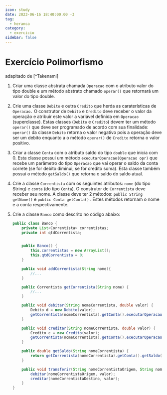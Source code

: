 ```yaml
---
icon: study
date: 2023-06-16 18:40:00.00 -3
tag:
  - heranca
category:
  - exercicio
sidebar: false
---
```


# Exercício Polimorfismo

adapitado de [^Takenami]

1. Criar uma classe abstrata chamada `Operacao` com o atributo valor do tipo double e um método abstrato chamado `operar()` que retornará um valor do tipo double.
1. Crie uma classe `Debito` e outra `Credito` que herda as caraterísticas de `Operacao.` O construtor de `Debito` e `Credito` deve receber o valor da operação e atribuir este valor a variável definida em `Operacao` (superclasse). Estas classes (`Debito` e `Credito`) devem ter um método `operar()` que deve ser programado de acordo com sua finalidade: `operar()` da classe `Debito` retorna o valor negativo pois a operação deve ser um debito enquanto a o método `operar()` de `Credito` retorna o valor positivo.
1. Criar a classe `Conta` com o atributo saldo do tipo `double` que inicia com 0. Esta classe possui um método `executarOperacao(Operacao opr)` que recebe um parâmetro do tipo `Operacao` que vai operar o saldo da conta correte (se for debito diminui, se for credito soma). Esta classe também possui o método `getSaldo()` que retorna o saldo do saldo atual.
1. Crie a classe `Correntista` com os seguintes atributos: `nome` (do tipo String) e `conta` (do tipo `Conta`). O construtor de `Correntista` deve receber seu nome. A classe deve ter 2 métodos: `public String getNome()` e `public Conta getConta().` Estes métodos retornam o nome e a conta respectivamente.
1. Crie a classe `Banco` como descrito no código abaixo:

    ```java
    public class Banco {
        private List<Correntista> correntistas;
        private int qtdCorrentista;


        public Banco() {
            this.correntistas = new ArrayList();
            this.qtdCorrentista = 0;
        }

        public void addCorrentista(String nome){
            //...
        }

        public Correntista getCorrentista(String nome) {
            //...
        }

        public void debitar(String nomeCorrentista, double valor) {
            Debito d = new Debito(valor);
            getCorrentista(nomeCorrentista).getConta().executarOperacao(d);
        }

        public void creditar(String nomeCorrentista, double valor) {
            Credito c = new Credito(valor);
            getCorrentista(nomeCorrentista).getConta().executarOperacao(c);
        }

        public double getSaldo(String nomeCorrentista) {
            return getCorrentista(nomeCorrentista).getConta().getSaldo();
        }

        public void transferir(String nomeCorrentistaOrigem, String nomeCorrentistaDestino, double valor) {
            debitar(nomeCorrentistaOrigem, valor);
            creditar(nomeCorrentistaDestino, valor);
        }
    }
    ```
<!-- @include: ../../../bib/bib.md -->

